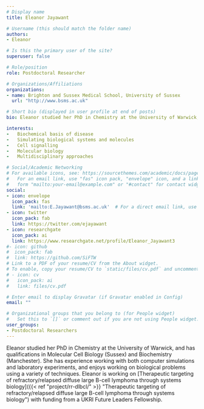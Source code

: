 ```yaml
---
# Display name
title: Eleanor Jayawant

# Username (this should match the folder name)
authors:
- Eleanor

# Is this the primary user of the site?
superuser: false

# Role/position
role: Postdoctoral Researcher

# Organizations/Affiliations
organizations:
- name: Brighton and Sussex Medical School, University of Sussex
  url: "http://www.bsms.ac.uk"

# Short bio (displayed in user profile at end of posts)
bio: Eleanor studied her PhD in Chemistry at the University of Warwick, and has qualifications in Molecular Cell Biology (Sussex) and Biochemistry (Manchester). She has experience working with both computer simulations and laboratory experiments, and enjoys working on biological problems using a variety of techniques. Eleanor is working on [Therapeutic targeting of refractory relapsed diffuse large B-cell lymphoma through systems biology]({{< ref "project/rr-dlbcl" >}} "Therapeutic targeting of refractory relapsed diffuse large B-cell lymphoma through systems biology") with funding from a UKRI Future Leaders Fellowship.

interests:
-	Biochemical basis of disease
-	Simulating biological systems and molecules
-	Cell signalling
-	Molecular biology
-	Multidisciplinary approaches 

# Social/Academic Networking
# For available icons, see: https://sourcethemes.com/academic/docs/page-builder/#icons
#   For an email link, use "fas" icon pack, "envelope" icon, and a link in the
#   form "mailto:your-email@example.com" or "#contact" for contact widget.
social:
- icon: envelope
  icon_pack: fas
  link: 'mailto:E.Jayawant@bsms.ac.uk'  # For a direct email link, use "mailto:".
- icon: twitter
  icon_pack: fab
  link: https://twitter.com/ejayawant
- icon: researchgate
  icon_pack: ai
  link: https://www.researchgate.net/profile/Eleanor_Jayawant3
#- icon: github
#  icon_pack: fab
#  link: https://github.com/SiFTW
# Link to a PDF of your resume/CV from the About widget.
# To enable, copy your resume/CV to `static/files/cv.pdf` and uncomment the lines below.
# - icon: cv
#   icon_pack: ai
#   link: files/cv.pdf

# Enter email to display Gravatar (if Gravatar enabled in Config)
email: ""

# Organizational groups that you belong to (for People widget)
#   Set this to `[]` or comment out if you are not using People widget.
user_groups:
- Postdoctoral Researchers
---
```

 
Eleanor studied her PhD in Chemistry at the University of Warwick, and has qualifications in Molecular Cell Biology (Sussex) and Biochemistry (Manchester). She has experience working with both computer simulations and laboratory experiments, and enjoys working on biological problems using a variety of techniques. Eleanor is working on [Therapeutic targeting of refractory/relapsed diffuse large B-cell lymphoma through systems biology]({{< ref "project/rr-dlbcl/" >}} "Therapeutic targeting of refractory/relapsed diffuse large B-cell lymphoma through systems biology") with funding from a UKRI Future Leaders Fellowship.
